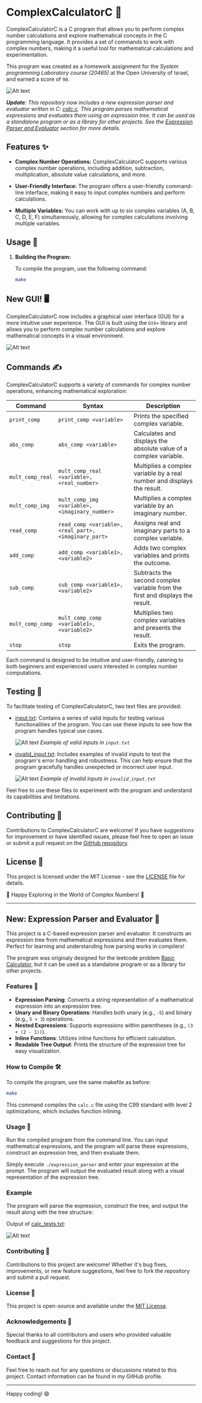 # ComplexCalculatorC 🧮

ComplexCalculatorC is a C program that allows you to perform complex number calculations and explore mathematical concepts in the C programming language. It provides a set of commands to work with complex numbers, making it a useful tool for mathematical calculations and experimentation.

This program was created as a homework assignment for the _System programming Laboratory course (20465)_ at the Open University of Israel, and earned a score of `98`.

![Alt text](images/image-1.png)


_**Update**: This repository now includes a new expression parser and evaluator written in C: [calc.c](calc.c). This program parses mathematical expressions and evaluates them using an expression tree. It can be used as a standalone program or as a library for other projects. See the [Expression Parser and Evaluator](#expression-parser-and-evaluator-) section for more details._


## Features ✨

- **Complex Number Operations:** ComplexCalculatorC supports various complex number operations, including addition, subtraction, multiplication, absolute value calculations, and more.

- **User-Friendly Interface:** The program offers a user-friendly command-line interface, making it easy to input complex numbers and perform calculations.

- **Multiple Variables:** You can work with up to six complex variables (A, B, C, D, E, F) simultaneously, allowing for complex calculations involving multiple variables.

## Usage 🚀

1. **Building the Program:**

   To compile the program, use the following command:

   ```bash
   make
    ```

## New GUI! 🖥️

ComplexCalculatorC now includes a graphical user interface (GUI) for a more intuitive user experience. The GUI is built using the `Gtk+` library and allows you to perform complex number calculations and explore mathematical concepts in a visual environment.

![Alt text](images/image-2.png)

## Commands ✍️

ComplexCalculatorC supports a variety of commands for complex number operations, enhancing mathematical exploration:

| Command           | Syntax                                           | Description |
|-------------------|--------------------------------------------------|-------------|
| `print_comp`      | `print_comp <variable>`                          | Prints the specified complex variable. |
| `abs_comp`        | `abs_comp <variable>`                            | Calculates and displays the absolute value of a complex variable. |
| `mult_comp_real`  | `mult_comp_real <variable>, <real_number>`        | Multiplies a complex variable by a real number and displays the result. |
| `mult_comp_img`   | `mult_comp_img <variable>, <imaginary_number>`    | Multiplies a complex variable by an imaginary number. |
| `read_comp`       | `read_comp <variable>, <real_part>, <imaginary_part>` | Assigns real and imaginary parts to a complex variable. |
| `add_comp`        | `add_comp <variable1>, <variable2>`              | Adds two complex variables and prints the outcome. |
| `sub_comp`        | `sub_comp <variable1>, <variable2>`              | Subtracts the second complex variable from the first and displays the result. |
| `mult_comp_comp`  | `mult_comp_comp <variable1>, <variable2>`        | Multiplies two complex variables and presents the result. |
| `stop`            | `stop`                                          | Exits the program. |

Each command is designed to be intuitive and user-friendly, catering to both beginners and experienced users interested in complex number computations.

## Testing 🧪

To facilitate testing of ComplexCalculatorC, two text files are provided:

- [input.txt](input.txt): Contains a series of valid inputs for testing various functionalities of the program. You can use these inputs to see how the program handles typical use cases.

    ![Alt text](images/correct_input.png)
    _Example of valid inputs in `input.txt`_

- [invalid_input.txt](invalid_input.txt): Includes examples of invalid inputs to test the program's error handling and robustness. This can help ensure that the program gracefully handles unexpected or incorrect user input.

    ![Alt text](images/invalid_input.png)
    _Example of invalid inputs in `invalid_input.txt`_

Feel free to use these files to experiment with the program and understand its capabilities and limitations.

## Contributing 🤝

Contributions to ComplexCalculatorC are welcome! If you have suggestions for improvement or have identified issues, please feel free to open an issue or submit a pull request on the [GitHub repository](https://github.com/Dor-sketch/ComplexCalculatorC).

## License 📜

This project is licensed under the MIT License - see the [LICENSE](LICENSE) file for details.

🚀 Happy Exploring in the World of Complex Numbers! 🧮

---

## New: Expression Parser and Evaluator 🧮

This project is a C-based expression parser and evaluator. It constructs an expression tree from mathematical expressions and then evaluates them. Perfect for learning and understanding how parsing works in compilers!

The program was originaly designed for the leetcode problem [Basic Calculator](https://leetcode.com/problems/basic-calculator/), but it can be used as a standalone program or as a library for other projects.

### Features 🌟

- **Expression Parsing**: Converts a string representation of a mathematical expression into an expression tree.
- **Unary and Binary Operations**: Handles both unary (e.g., `-5`) and binary (e.g., `5 + 3`) operations.
- **Nested Expressions**: Supports expressions within parentheses (e.g., `(3 + (2 - 1))`).
- **Inline Functions**: Utilizes inline functions for efficient calculation.
- **Readable Tree Output**: Prints the structure of the expression tree for easy visualization.

### How to Compile 🛠️

To compile the program, use the same makefile as before:

```bash
make
```

This command compiles the `calc.c` file using the C99 standard with level 2 optimizations, which includes function inlining.

### Usage 📖

Run the compiled program from the command line. You can input mathematical expressions, and the program will parse these expressions, construct an expression tree, and then evaluate them.

Simply execute `./expression_parser` and enter your expression at the prompt. The program will output the evaluated result along with a visual representation of the expression tree.

### Example

The program will parse the expression, construct the tree, and output the result along with the tree structure:

Output of [calc_tests.txt](calc_tests.txt):

![Alt text](calc_example.png)

### Contributing 🤝

Contributions to this project are welcome! Whether it's bug fixes, improvements, or new feature suggestions, feel free to fork the repository and submit a pull request.

### License 📜

This project is open-source and available under the [MIT License](LICENSE).

### Acknowledgements 👏

Special thanks to all contributors and users who provided valuable feedback and suggestions for this project.

### Contact 📧

Feel free to reach out for any questions or discussions related to this project. Contact information can be found in my GitHub profile.

---

Happy coding! 😄
